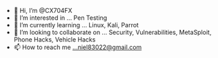 - 👋 Hi, I’m @CX704FX
- 👀 I’m interested in ... Pen Testing
- 🌱 I’m currently learning ... Linux, Kali, Parrot
- 💞️ I’m looking to collaborate on ... Security, Vulnerabilities, MetaSploit, Phone Hacks, Vehicle Hacks
- 📫 How to reach me ...niel83022@gmail.com

<!---
CX704FX/CX704FX is a ✨ special ✨ repository because its `README.md` (this file) appears on your GitHub profile.
You can click the Preview link to take a look at your changes.
--->
